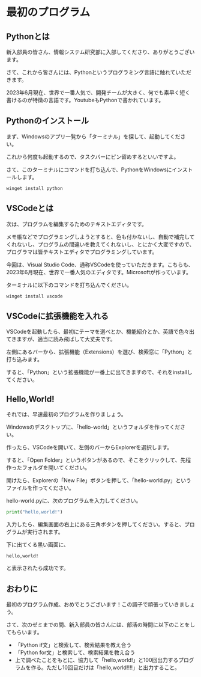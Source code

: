 # 最初のプログラム

## Pythonとは

新入部員の皆さん、情報システム研究部に入部してくださり、ありがとうございます。

さて、これから皆さんには、Pythonというプログラミング言語に触れていただきます。

2023年6月現在、世界で一番人気で、開発チームが大きく、何でも素早く短く書けるのが特徴の言語です。YoutubeもPythonで書かれています。

## Pythonのインストール

まず、Windowsのアプリ一覧から「ターミナル」を探して、起動してください。

これから何度も起動するので、タスクバーにピン留めするといいですよ。

さて、このターミナルにコマンドを打ち込んで、PythonをWindowsにインストールします。

```
winget install python
```

## VSCodeとは

次は、プログラムを編集するためのテキストエディタです。

メモ帳などでプログラミングしようとすると、色も付かないし、自動で補完してくれないし、プログラムの間違いを教えてくれないし、とにかく大変ですので、プログラマは皆テキストエディタでプログラミングしています。

今回は、Visual Studio Code、通称VSCodeを使っていただきます。こちらも、2023年6月現在、世界で一番人気のエディタです。Microsoftが作っています。

ターミナルに以下のコマンドを打ち込んでください。

```
winget install vscode
```

## VSCodeに拡張機能を入れる

VSCodeを起動したら、最初にテーマを選べとか、機能紹介とか、英語で色々出てきますが、適当に読み飛ばして大丈夫です。

左側にあるバーから、拡張機能（Extensions）を選び、検索窓に「Python」と打ち込みます。

すると、「Python」という拡張機能が一番上に出てきますので、それをinstallしてください。

## Hello,World!

それでは、早速最初のプログラムを作りましょう。

Windowsのデスクトップに、「hello-world」というフォルダを作ってください。

作ったら、VSCodeを開いて、左側のバーからExplorerを選択します。

すると、「Open Folder」というボタンがあるので、そこをクリックして、先程作ったフォルダを開いてください。

開けたら、Explorerの「New File」ボタンを押して、「hello-world.py」というファイルを作ってください。

hello-world.pyに、次のプログラムを入力してください。

```python
print("hello,world!")
```

入力したら、編集画面の右上にある三角ボタンを押してください。すると、プログラムが実行されます。

下に出てくる黒い画面に、

```
hello,world!
```

と表示されたら成功です。

## おわりに

最初のプログラム作成、おめでとうございます！この調子で頑張っていきましょう。

さて、次のゼミまでの間、新入部員の皆さんには、部活の時間に以下のことをしてもらいます。

* 「Python if文」と検索して、検索結果を教え合う
* 「Python for文」と検索して、検索結果を教え合う
* 上で調べたことをもとに、協力して「hello,world!」と100回出力するプログラムを作る。ただし10回目だけは「hello,world!!!!」と出力すること。
